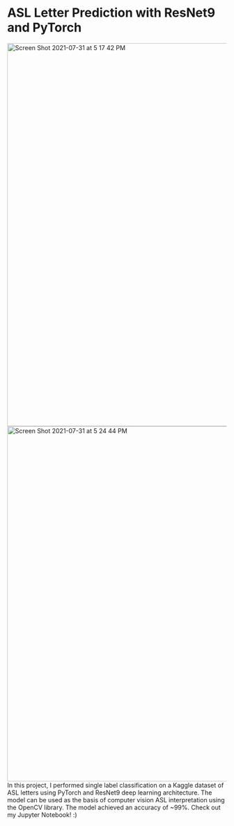 # ASL Letter Prediction with ResNet9 and PyTorch
<img width="880" alt="Screen Shot 2021-07-31 at 5 17 42 PM" src="https://user-images.githubusercontent.com/38734806/127797275-080de4d1-05c3-4b79-ab05-c5c6609bf2a2.png">
<img width="816" alt="Screen Shot 2021-07-31 at 5 24 44 PM" src="https://user-images.githubusercontent.com/38734806/127797272-738cf37f-4730-433a-9536-8a3a5b4788e2.png">
In this project, I performed single label classification on a Kaggle dataset of ASL letters using PyTorch and ResNet9 deep learning architecture. The model can be used as the basis of computer vision ASL interpretation using the OpenCV library. The model achieved an accuracy of ~99%. Check out my Jupyter Notebook! :)
